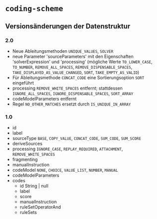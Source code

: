 # `coding-scheme`
## Versionsänderungen der Datenstruktur

### 2.0

* Neue Ableitungsmethoden `UNIQUE_VALUES`, `SOLVER`
* neue Parameter 'sourceParameters' mit den Eigenschaften 'solverExpression' und 'processing' (mögliche Werte `TO_LOWER_CASE`, `TO_NUMBER`, `REMOVE_ALL_SPACES`, `REMOVE_DISPENSABLE_SPACES`, `TAKE_DISPLAYED_AS_VALUE_CHANGED`, `SORT`, `TAKE_EMPTY_AS_VALID`)
* Für Ableitungsmethode `CONCAT_CODE` eine Sortierungsoption `SORT` eingeführt
* processing `REMOVE_WHITE_SPACES` entfernt; stattdessen `IGNORE_ALL_SPACES`, `IGNORE_DISPENSABLE_SPACES`, `SORT_ARRAY`
* codeModelParameters entfernt
* Regel `NO_OTHER_MATCHES` ersetzt durch `IS_UNIQUE_IN_ARRAY`

### 1.0

* id
* label
* sourceType `BASE`, `COPY_VALUE`, `CONCAT_CODE`, `SUM_CODE`, `SUM_SCORE`
* deriveSources
* processing `IGNORE_CASE`, `REPLAY_REQUIRED`, `ATTACHMENT`, `REMOVE_WHITE_SPACES`
* fragmenting
* manualInstruction
* codeModel `NONE`, `CHOICE`, `VALUE_LIST`, `NUMBER`, `MANUAL`
* codeModelParameters
* codes
  + id String | null
  + label
  + score
  + manualInstruction
  + ruleSetOperatorAnd
  + ruleSets
